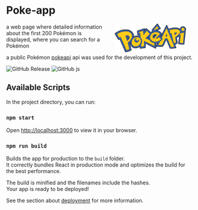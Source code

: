 # Poke-app

<img src="https://raw.githubusercontent.com/PokeAPI/media/master/logo/pokeapi.svg?sanitize=true" width="192" align="right" hspace="20" />
a web page where detailed information about the first 200 Pokémon is displayed, where you can search for a Pokémon

a public Pokémon [pokeapi](https://github.com/PokeAPI/pokeapi) api was used for the development of this project.

![GitHub Release](https://img.shields.io/github/v/release/CamiloCortesM/poke-app?label=pokeapp&sort=semver)
![GitHub js](https://img.shields.io/github/languages/top/CamiloCortesM/poke-app)


## Available Scripts

In the project directory, you can run:

### `npm start`

Open [http://localhost:3000](http://localhost:3000) to view it in your browser.

### `npm run build`

Builds the app for production to the `build` folder.\
It correctly bundles React in production mode and optimizes the build for the best performance.

The build is minified and the filenames include the hashes.\
Your app is ready to be deployed!

See the section about [deployment](https://facebook.github.io/create-react-app/docs/deployment) for more information.

